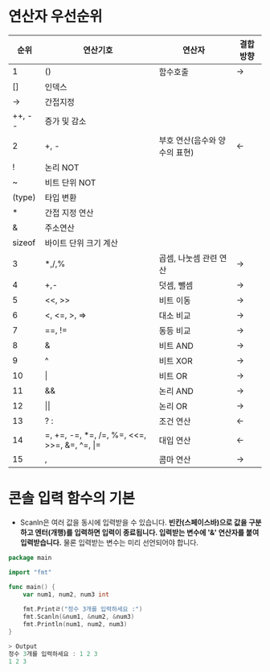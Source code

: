 # 연산자 우선순위

| 순위   | 연산기호                                     | 연산자                        | 결합방향 |
| ------ | -------------------------------------------- | ----------------------------- | -------- |
| 1      | ()                                           | 함수호출                      | →        |
| []     | 인덱스                                       |                               |          |
| ->     | 간접지정                                     |                               |          |
| ++, -- | 증가 및 감소                                 |                               |          |
| 2      | +, -                                         | 부호 연산(음수와 양수의 표현) | ←        |
| !      | 논리 NOT                                     |                               |          |
| ~      | 비트 단위 NOT                                |                               |          |
| (type) | 타입 변환                                    |                               |          |
| *      | 간접 지정 연산                               |                               |          |
| &      | 주소연산                                     |                               |          |
| sizeof | 바이트 단위 크기 계산                        |                               |          |
| 3      | *,/,%                                        | 곱셈, 나눗셈 관련 연산        | →        |
| 4      | +,-                                          | 덧셈, 뺄셈                    | →        |
| 5      | <<, >>                                       | 비트 이동                     | →        |
| 6      | <, <=, >, =>                                 | 대소 비교                     | →        |
| 7      | ==, !=                                       | 동등 비교                     | →        |
| 8      | &                                            | 비트 AND                      | →        |
| 9      | ^                                            | 비트 XOR                      | →        |
| 10     | \|                                           | 비트 OR                       | →        |
| 11     | &&                                           | 논리 AND                      | →        |
| 12     | \|\|                                         | 논리 OR                       | →        |
| 13     | ? :                                          | 조건 연산                     | ←        |
| 14     | =, +=, -=, *=, /=, %=, <<=, >>=, &=, ^=, \|= | 대입 연산                     | ←        |
| 15     | ,                                            | 콤마 연산                     | →        |



# 콘솔 입력 함수의 기본

- Scanln은 여러 값을 동시에 입력받을 수 있습니다. **빈칸(스페이스바)으로 값을 구분하고 엔터(개행)를 입력하면 입력이 종료됩니다. 입력받는 변수에 '&' 연산자를 붙여 입력받습니다.** 물론 입력받는 변수는 미리 선언되어야 합니다.

```go
package main

import "fmt"

func main() {
	var num1, num2, num3 int
	
	fmt.Printㄹ("정수 3개를 입력하세요 :")
	fmt.Scanln(&num1, &num2, &num3)
	fmt.Println(num1, num2, num3)
}

> Output
정수 3개를 입력하세요 : 1 2 3
1 2 3
```

